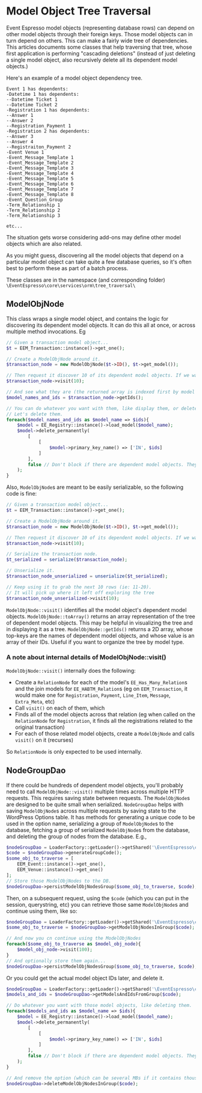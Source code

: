 # Model Object Tree Traversal
Event Espresso model objects (representing database rows) can depend on other model objects through their foreign keys.
Those model objects can in turn depend on others. This can make a fairly wide tree of dependencies. This articles documents
some classes that help traversing that tree, whose first application is performing "cascading deletions" (instead of just
deleting a single model object, also recursively delete all its dependent model objects.)

Here's an example of a model object dependency tree.

```
Event 1 has dependents:
-Datetime 1 has dependents:
--Datetime Ticket 1
--Datetime Ticket 2
-Registration 1 has dependents:
--Answer 1
--Answer 2
--Registration_Payment 1
-Registration 2 has dependents:
--Answer 3
--Answer 4
--Registraiton_Payment 2
-Event Venue 1
-Event_Message_Template 1
-Event_Message_Template 2
-Event_Message_Template 3
-Event_Message_Template 4
-Event_Message_Template 5
-Event_Message_Template 6
-Event_Message_Template 7
-Event_Message_Template 8
-Event_Question_Group
-Term_Relationship 1
-Term_Relationship 2
-Term_Relationship 3

etc...
```
The situation gets worse considering add-ons may define other model objects which are also related.

As you might guess, discovering all the model objects that depend on a particular model object can take quite a few database queries,
so it's often best to perform these as part of a batch process.

These classes are in the namespace (and corresponding folder) `\EventEspresso\core\services\orm\tree_traversal\`

## ModelObjNode
This class wraps a single model object, and contains the logic for discovering its dependent model objects. It can do this
all at once, or across multiple method invocations. Eg

```php
// Given a transaction model object...
$t = EEM_Transaction::instance()->get_one();

// Create a ModelObjNode around it.
$transaction_node = new ModelObjNode($t->ID(), $t->get_model());

// Then request it discover 10 of its dependent model objects. If we wanted to get all of them at once, we could pass INF constant.
$transaction_node->visit(10);

// And see what they are (the returned array is indexed first by model name whose value is an array of IDs.)
$model_names_and_ids = $transaction_node->getIds();

// You can do whatever you want with them, like display them, or delete them. 
// Let's delete them.
foreach($model_names_and_ids as $model_name => $ids){
    $model = EE_Registry::instance()->load_model($model_name); 
    $model->delete_permanently(
        [
            [
                $model->primary_key_name() => ['IN', $ids]
            ]
        ],
        false // Don't block if there are dependent model objects. They're all on the chopping block!
    );
}
```

Also, `ModelObjNode`s are meant to be easily serializable, so the following code is fine:
```php
// Given a transaction model object...
$t = EEM_Transaction::instance()->get_one();

// Create a ModelObjNode around it.
$transaction_node = new ModelObjNode($t->ID(), $t->get_model());

// Then request it discover 10 of its dependent model objects. If we wanted to get all of them at once, we could pass INF constant.
$transaction_node->visit(10);

// Serialize the transaction node.
$t_serialized = serialize($transaction_node);

// Unserialize it.
$transaction_node_unserialized = unserialize($t_serialized);

// Keep using it to grab the next 10 rows (ie: 11-20).
// It will pick up where it left off exploring the tree
$transaction_node_unserialized->visit(10);
```

`ModelObjNode::visit()` identifies all the model object's dependent model objects.
`ModelObjNode::toArray()` returns an array representation of the tree of dependent model objects. This may be helpful in
visualizing the tree and in displaying it as a tree.
`ModelObjNode::getIds()` returns a 2D array, whose top-keys are the names of dependent model objects, and whose value is an array of their IDs.
Useful if you want to organize the tree by model type.

### A note about internal details of ModelObjNode::visit()
`ModelObjNode::visit()` internally does the following:

* Create a `RelationNode` for each of the model's `EE_Has_Many_Relation`s and the join models for `EE_HABTM_Relation`s
(eg on `EEM_Transaction`, it would make one for `Registration`, `Payment`, `Line_Item`, `Message`, `Extra_Meta`, etc)
* Call `visit()` on each of them, which
* Finds all of the model objects across that relation (eg when called on the `RelationNode` for `Registration`, 
it finds all the registrations related to the original transaction)
* For each of those related model objects, create a `ModelObjNode` and calls `visit()` on it (recurses)

So `RelationNode` is only expected to be used internally.

## NodeGroupDao

If there could be hundreds of dependent model objects, you'll probably need to call `ModelObjNode::visit()` multiple 
times across multiple HTTP requests. This requires saving state between requests.
The `ModelObjNode`s are designed to be quite small when serialized. 
`NodeGroupDao` helps with saving `ModelObjNode`s across multiple requests by saving state to the WordPress Options table.
It has methods for generating a unique code to be used in the option name, serializing a group of `ModelObjNode`s to the
database, fetching a group of serialized `ModelObjNode`s from the database, and deleting the group of nodes from the database.
E.g.,

```php 
$nodeGroupDao = LoaderFactory::getLoader()->getShared('\EventEspresso\core\services\orm\tree_traversal\NodeGroupDao');
$code = $nodeGroupDao->generateGroupCode();
$some_obj_to_traverse = [
    EEM_Event::instance()->get_one(),
    EEM_Venue::instance()->get_one()
];
// Store those ModelObjNodes to the DB.
$nodeGroupDao->persistModelObjNodesGroup($some_obj_to_traverse, $code);

```

Then, on a subsequent request, using the `$code` (which you can put in the session, querystring, etc) you can retrieve
those same `ModelObjNode`s and continue using them, like so:

```php
$nodeGroupDao = LoaderFactory::getLoader()->getShared('\EventEspresso\core\services\orm\tree_traversal\NodeGroupDao');
$some_obj_to_traverse = $nodeGroupDao->getModelObjNodesInGroup($code);

// And now you cn continue using the ModelObjNodes
foreach($some_obj_to_traverse as $model_obj_node){
    $model_obj_node->visit(100);
}
// And optionally store them again...
$nodeGroupDao->persistModelObjNodesGroup($some_obj_to_traverse, $code);
```

Or you could get the actual model object IDs later, and delete it.

```php
$nodeGroupDao = LoaderFactory::getLoader()->getShared('\EventEspresso\core\services\orm\tree_traversal\NodeGroupDao');
$models_and_ids = $nodeGroupDao->getModelsAndIdsFromGroup($code);

// Do whatever you want with those model objects, like deleting them.
foreach($models_and_ids as $model_name => $ids){
    $model = EE_Registry::instance()->load_model($model_name); 
    $model->delete_permanently(
        [
            [
                $model->primary_key_name() => ['IN', $ids]
            ]
        ],
        false // Don't block if there are dependent model objects. They're all on the chopping block!
    );
}

// And remove the option (which can be several MBs if it contains thousands of model objects.)
$nodeGroupDao->deleteModelObjNodesInGroup($code);
```



